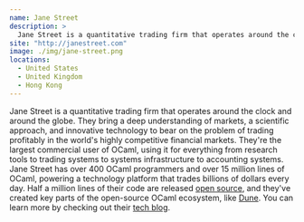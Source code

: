 ```yaml
---
name: Jane Street
description: > 
  Jane Street is a quantitative trading firm that operates around the clock and around the globe
site: "http://janestreet.com"
image: ./img/jane-street.png
locations: 
  - United States
  - United Kingdom
  - Hong Kong
---
```


Jane Street is a quantitative trading firm that operates around the clock and around the globe. They bring a deep understanding of markets, a scientific approach, and innovative technology to bear on the problem of trading profitably in the world's highly competitive financial markets. They're the largest commercial user of OCaml, using it for everything from research tools to trading systems to systems infrastructure to accounting systems. Jane Street has over 400 OCaml programmers and over 15 million lines of OCaml, powering a technology platform that trades billions of dollars every day. Half a million lines of their code are released [open source](http://opensource.janestreet.com), and they've created key parts of the open-source OCaml ecosystem, like [Dune](http://dune.build). You can learn more by checking out their [tech blog](http://blog.janestreet.com).
